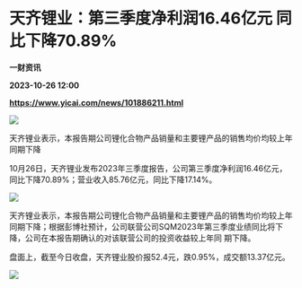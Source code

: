 # 天齐锂业：第三季度净利润16.46亿元 同比下降70.89%
**一财资讯**

**2023-10-26 12:00**

**https://www.yicai.com/news/101886211.html**

![](https://imgcdn.yicai.com/uppics/slides/2023/10/a866360a0f2e13e831719e6db6e488a9.jpg)

天齐锂业表示，本报告期公司锂化合物产品销量和主要锂产品的销售均价均较上年同期下降

10月26日，天齐锂业发布2023年三季度报告，公司第三季度净利润16.46亿元，同比下降70.89%；营业收入85.76亿元，同比下降17.14%。

![](https://imgcdn.yicai.com/uppics/images/2023/10/936bca2965a086146bde0c18ec6dd536.jpg)

天齐锂业表示，本报告期公司锂化合物产品销量和主要锂产品的销售均价均较上年同期下降；根据彭博社预计，公司联营公司SQM2023年第三季度业绩同比将下降，公司在本报告期确认的对该联营公司的投资收益较上年同 期下降。

盘面上，截至今日收盘，天齐锂业股价报52.4元，跌0.95%，成交额13.37亿元。

![](https://imgcdn.yicai.com/uppics/images/2023/10/bbc00ec6ab9a9ec735609605669a9961.jpg)